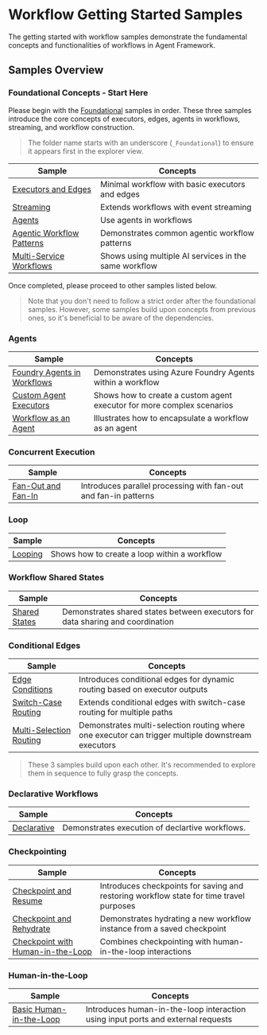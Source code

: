 # Workflow Getting Started Samples

The getting started with workflow samples demonstrate the fundamental concepts and functionalities of workflows in Agent Framework.

## Samples Overview

### Foundational Concepts - Start Here

Please begin with the [Foundational](./_Foundational) samples in order. These three samples introduce the core concepts of executors, edges, agents in workflows, streaming, and workflow construction.

> The folder name starts with an underscore (`_Foundational`) to ensure it appears first in the explorer view.

| Sample | Concepts |
|--------|----------|
| [Executors and Edges](./_Foundational/01_ExecutorsAndEdges) | Minimal workflow with basic executors and edges |
| [Streaming](./_Foundational/02_Streaming) | Extends workflows with event streaming |
| [Agents](./_Foundational/03_AgentsInWorkflows) | Use agents in workflows |
| [Agentic Workflow Patterns](./_Foundational/04_AgentWorkflowPatterns) | Demonstrates common agentic workflow patterns |
| [Multi-Service Workflows](./_Foundational/05_MultiModelService) | Shows using multiple AI services in the same workflow |

Once completed, please proceed to other samples listed below.

> Note that you don't need to follow a strict order after the foundational samples. However, some samples build upon concepts from previous ones, so it's beneficial to be aware of the dependencies.

### Agents

| Sample | Concepts |
|--------|----------|
| [Foundry Agents in Workflows](./Agents/FoundryAgent) | Demonstrates using Azure Foundry Agents within a workflow |
| [Custom Agent Executors](./Agents/CustomAgentExecutors) | Shows how to create a custom agent executor for more complex scenarios |
| [Workflow as an Agent](./Agents/WorkflowAsAnAgent) | Illustrates how to encapsulate a workflow as an agent |

### Concurrent Execution

| Sample | Concepts |
|--------|----------|
| [Fan-Out and Fan-In](./Concurrent) | Introduces parallel processing with fan-out and fan-in patterns |

### Loop

| Sample | Concepts |
|--------|----------|
| [Looping](./Loop) | Shows how to create a loop within a workflow |

### Workflow Shared States

| Sample | Concepts |
|--------|----------|
| [Shared States](./SharedStates) | Demonstrates shared states between executors for data sharing and coordination |

### Conditional Edges

| Sample | Concepts |
|--------|----------|
| [Edge Conditions](./ConditionalEdges/01_EdgeCondition) | Introduces conditional edges for dynamic routing based on executor outputs |
| [Switch-Case Routing](./ConditionalEdges/02_SwitchCase) | Extends conditional edges with switch-case routing for multiple paths |
| [Multi-Selection Routing](./ConditionalEdges/03_MultiSelection) | Demonstrates multi-selection routing where one executor can trigger multiple downstream executors |

> These 3 samples build upon each other. It's recommended to explore them in sequence to fully grasp the concepts.

### Declarative Workflows

| Sample | Concepts |
|--------|----------|
| [Declarative](./Declarative) | Demonstrates execution of declartive workflows. |

### Checkpointing

| Sample | Concepts |
|--------|----------|
| [Checkpoint and Resume](./Checkpoint/CheckpointAndResume) | Introduces checkpoints for saving and restoring workflow state for time travel purposes |
| [Checkpoint and Rehydrate](./Checkpoint/CheckpointAndRehydrate) | Demonstrates hydrating a new workflow instance from a saved checkpoint |
| [Checkpoint with Human-in-the-Loop](./Checkpoint/CheckpointWithHumanInTheLoop) | Combines checkpointing with human-in-the-loop interactions |

### Human-in-the-Loop

| Sample | Concepts |
|--------|----------|
| [Basic Human-in-the-Loop](./HumanInTheLoop/HumanIntheLoopBasic) | Introduces human-in-the-loop interaction using input ports and external requests |
